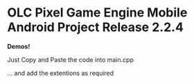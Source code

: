 # OLC Pixel Game Engine Mobile Android Project Release 2.2.4
<p><b>Demos!</b></p>
<p>Just Copy and Paste the code into main.cpp</p>
<p>... and add the extentions as required</p>

